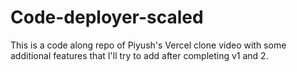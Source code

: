 # Code-deployer-scaled
This is a code along repo of Piyush's Vercel clone video with some additional features that I'll try to add  after completing v1 and 2.

